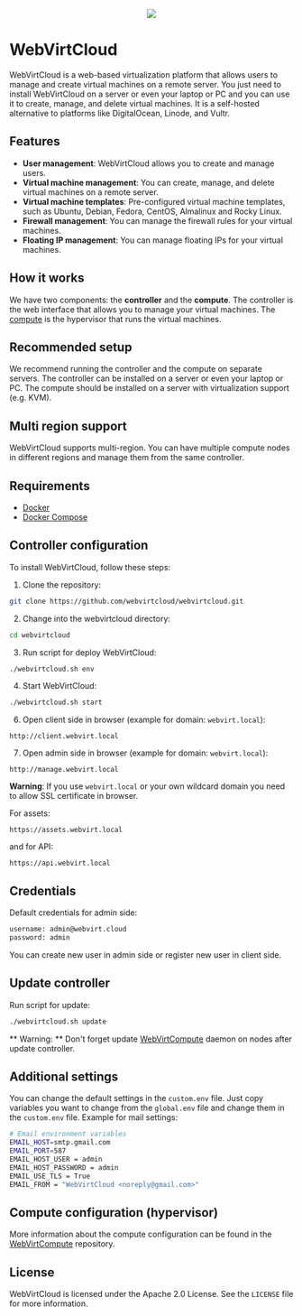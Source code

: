 <p align="center">
  <img src="https://cloud-assets.webvirt.cloud/images/github-preview.png">
</p>

# WebVirtCloud #

WebVirtCloud is a web-based virtualization platform that allows users to manage and create virtual machines on a remote server. You just need to install WebVirtCloud on a server or even your laptop or PC and you can use it to create, manage, and delete virtual machines. It is a self-hosted alternative to platforms like DigitalOcean, Linode, and Vultr.

## Features ##

* **User management**: WebVirtCloud allows you to create and manage users.
* **Virtual machine management**: You can create, manage, and delete virtual machines on a remote server.
* **Virtual machine templates**: Pre-configured virtual machine templates, such as Ubuntu, Debian, Fedora, CentOS, Almalinux and Rocky Linux.
* **Firewall management**: You can manage the firewall rules for your virtual machines.
* **Floating IP management**: You can manage floating IPs for your virtual machines.

## How it works ##

We have two components: the **controller** and the **compute**. The controller is the web interface that allows you to manage your virtual machines. The [compute](https://github.com/webvirtcloud/webvirtcompute) is the hypervisor that runs the virtual machines.

## Recommended setup ##

We recommend running the controller and the compute on separate servers. The controller can be installed on a server or even your laptop or PC. The compute should be installed on a server with virtualization support (e.g. KVM).

## Multi region support ##

WebVirtCloud supports multi-region. You can have multiple compute nodes in different regions and manage them from the same controller. 

## Requirements ##

* [Docker](https://www.docker.com/get-started/)
* [Docker Compose](https://docs.docker.com/compose/install/)

## Controller configuration ##

To install WebVirtCloud, follow these steps:

1. Clone the repository:

```bash
git clone https://github.com/webvirtcloud/webvirtcloud.git
```

2. Change into the webvirtcloud directory:

```bash
cd webvirtcloud
```

3. Run script for deploy WebVirtCloud:

```bash
./webvirtcloud.sh env
```

4. Start WebVirtCloud:

```bash
./webvirtcloud.sh start
```

6. Open client side in browser (example for domain: `webvirt.local`):

```url
http://client.webvirt.local
```

7. Open admin side in browser (example for domain: `webvirt.local`):

```url
http://manage.webvirt.local
```

**Warning**: If you use `webvirt.local` or your own wildcard domain you need to allow SSL certificate in browser.

For assets:

```url
https://assets.webvirt.local
```

and for API:

```url
https://api.webvirt.local
```

## Credentials ##

Default credentials for admin side:

```bash
username: admin@webvirt.cloud
password: admin
```

You can create new user in admin side or register new user in client side.

## Update controller ##

Run script for update:

```bash
./webvirtcloud.sh update
```

** Warning: ** Don't forget update [WebVirtCompute](https://github.com/webvirtcloud/webvirtcompute?tab=readme-ov-file#update-webvirtcompute-daemon) daemon on nodes after update controller.

## Additional settings ##

You can change the default settings in the `custom.env` file. Just copy variables you want to change from the `global.env` file and change them in the `custom.env` file. Example for mail settings:

```bash
# Email environment variables
EMAIL_HOST=smtp.gmail.com
EMAIL_PORT=587
EMAIL_HOST_USER = admin
EMAIL_HOST_PASSWORD = admin
EMAIL_USE_TLS = True
EMAIL_FROM = "WebVirtCloud <noreply@gmail.com>"
```

## Compute configuration (hypervisor) ##

More information about the compute configuration can be found in the [WebVirtCompute](https://github.com/webvirtcloud/webvirtcompute) repository.

## License ##

WebVirtCloud is licensed under the Apache 2.0 License. See the `LICENSE` file for more information.
